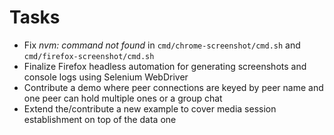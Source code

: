 # Tasks

- Fix *nvm: command not found* in `cmd/chrome-screenshot/cmd.sh` and `cmd/firefox-screenshot/cmd.sh`
- Finalize Firefox headless automation for generating screenshots and console logs using Selenium WebDriver
- Contribute a demo where peer connections are keyed by peer name and one peer can hold multiple ones or a group chat
- Extend the/contribute a new example to cover media session establishment on top of the data one
